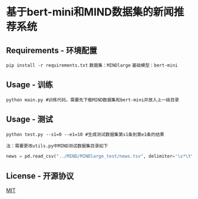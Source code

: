 # 基于bert-mini和MIND数据集的新闻推荐系统
## Requirements - 环境配置

`pip install -r requirements.txt`
`数据集：MINDlarge`
`基础模型：bert-mini`

## Usage - 训练
```
python main.py #训练代码，需要先下载MIND数据集和bert-mini并放入上一级目录
```
## Usage - 测试
```
python test.py --s1=0 --e1=10 #生成测试数据集第s1条到第e1条的结果
```
```
注：需要更改utils.py中MIND测试数据集目录如下
```
```python
news = pd.read_csv("../MIND/MINDlarge_test/news.tsv", delimiter='\s*\t\s*',header=None,index_col=0)
```

## License - 开源协议
[MIT](https://choosealicense.com/licenses/mit/)
